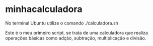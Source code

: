 # minhacalculadora
No terminal Ubuntu utilize o comando ./calculadora.sh

Este é o meu primeiro script, se trata de uma calculadora que realiza operações básicas como adção, subtração, multiplicação e divisão.
